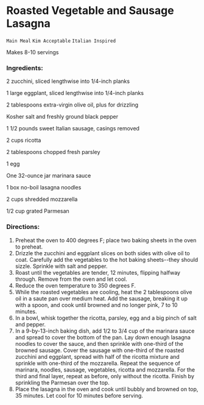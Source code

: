 # Roasted Vegetable and Sausage Lasagna

`Main Meal` `Kim Acceptable` `Italian Inspired`

Makes 8-10 servings

### **Ingredients:**

2 zucchini, sliced lengthwise into 1/4-inch planks

1 large eggplant, sliced lengthwise into 1/4-inch planks 

2 tablespoons extra-virgin olive oil, plus for drizzling 

Kosher salt and freshly ground black pepper 

1 1/2 pounds sweet Italian sausage, casings removed 

2 cups ricotta 

2 tablespoons chopped fresh parsley 

1 egg 

One 32-ounce jar marinara sauce

1 box no-boil lasagna noodles 

2 cups shredded mozzarella 

1/2 cup grated Parmesan

### **Directions:**

1. Preheat the oven to 400 degrees F; place two baking sheets in the oven to preheat.
2. Drizzle the zucchini and eggplant slices on both sides with olive oil to coat. Carefully add the vegetables to the hot baking sheets--they should sizzle. Sprinkle with salt and pepper.
3. Roast until the vegetables are tender, 12 minutes, flipping halfway through. Remove from the oven and let cool.
4. Reduce the oven temperature to 350 degrees F.
5. While the roasted vegetables are cooling, heat the 2 tablespoons olive oil in a saute pan over medium heat. Add the sausage, breaking it up with a spoon, and cook until browned and no longer pink, 7 to 10 minutes.
6. In a bowl, whisk together the ricotta, parsley, egg and a big pinch of salt and pepper.
7. In a 9-by-13-inch baking dish, add 1/2 to 3/4 cup of the marinara sauce and spread to cover the bottom of the pan. Lay down enough lasagna noodles to cover the sauce, and then sprinkle with one-third of the browned sausage. Cover the sausage with one-third of the roasted zucchini and eggplant, spread with half of the ricotta mixture and sprinkle with one-third of the mozzarella. Repeat the sequence of marinara, noodles, sausage, vegetables, ricotta and mozzarella. For the third and final layer, repeat as before, only without the ricotta. Finish by sprinkling the Parmesan over the top.
8. Place the lasagna in the oven and cook until bubbly and browned on top, 35 minutes. Let cool for 10 minutes before serving.
